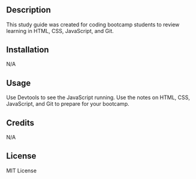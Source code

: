 # <Prework Study Guide Webpage>

## Description
This study guide was created for coding bootcamp students to review learning in HTML, CSS, JavaScript, and Git. 

## Installation

N/A

## Usage

Use Devtools to see the JavaScript running. Use the notes on HTML, CSS, JavaScript, and Git to prepare for your bootcamp.

## Credits

N/A

## License

MIT License 



